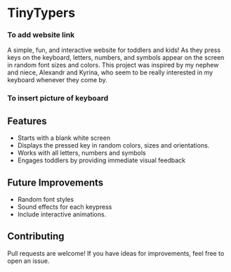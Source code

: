 # TinyTypers

### To add website link

A simple, fun, and interactive website for toddlers and kids! As they press keys on the keyboard, letters, numbers, and symbols appear on the screen in random font sizes and colors. This project was inspired by my nephew and niece, Alexandr and Kyrina, who seem to be really interested in my keyboard whenever they come by.

### To insert picture of keyboard

## Features

- Starts with a blank white screen
- Displays the pressed key in random colors, sizes and orientations.
- Works with all letters, numbers and symbols
- Engages toddlers by providing immediate visual feedback

## Future Improvements

- Random font styles
- Sound effects for each keypress
- Include interactive animations.

## Contributing

Pull requests are welcome! If you have ideas for improvements, feel free to open an issue.
